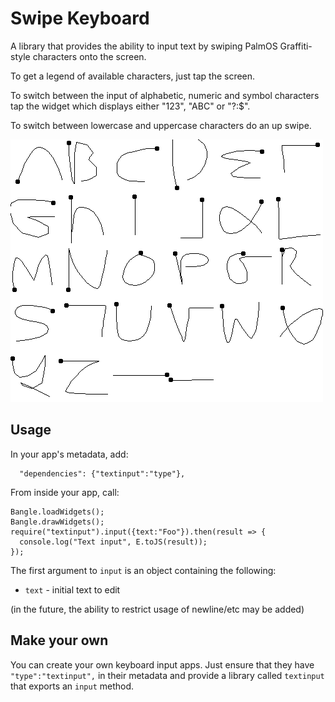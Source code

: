 # Swipe Keyboard

A library that provides the ability to input text by swiping PalmOS Graffiti-style characters onto the screen.

To get a legend of available characters, just tap the screen.

To switch between the input of alphabetic, numeric and symbol characters tap the widget which displays either "123", "ABC" or "?:$".

To switch between lowercase and uppercase characters do an up swipe.

![](key.png)

## Usage

In your app's metadata, add:

```
  "dependencies": {"textinput":"type"},
```

From inside your app, call:

```
Bangle.loadWidgets();
Bangle.drawWidgets();
require("textinput").input({text:"Foo"}).then(result => {
  console.log("Text input", E.toJS(result));
});
```

The first argument to `input` is an object containing the following:

* `text` - initial text to edit

(in the future, the ability to restrict usage of newline/etc may be added)

## Make your own

You can create your own keyboard input apps. Just ensure that they have
`"type":"textinput",` in their metadata and provide a library called `textinput`
that exports an `input` method.
